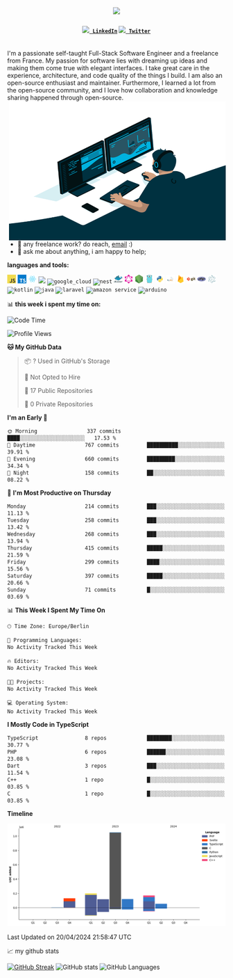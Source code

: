 <h1 align="center">
  <a href="https://git.io/typing-svg">
    <img src="https://readme-typing-svg.herokuapp.com/?lines=Hello,+There!+👋;This+is+Jason+Michel....;Nice+to+meet+you!&center=true&size=30">
  </a>
</h1>

<h4 align="center">
  <code><a href="https://www.linkedin.com/in/chatr/" title="LinkedIn Profile"><img width="22" src="https://raw.githubusercontent.com/hussainweb/hussainweb/main/icons/linkedin.png"> LinkedIn</a></code>
  <code><a href="https://twitter.com/chatrjason" title="twitter Profile"><img width="22" src="https://platform-cdn.sharethis.com/img/twitter.svg"> Twitter</a></code>
</h4>

<br />
<!-- [Jason Michel YT](https://chatr.fr/), -->
I'm a passionate self-taught Full-Stack Software Engineer and a freelance from France. My passion for software lies with dreaming up ideas and making them come true with elegant interfaces. 
I take great care in the experience, architecture, and code quality of the things I build.
I am also an open-source enthusiast and maintainer. Furthermore, I learned a lot from the open-source community, and I love how collaboration and knowledge sharing happened through open-source.


  <img align="right" alt="GIF" src="https://github.com/jasonviipers/jasonviipers/blob/main/code.gif?raw=true" width="500" height="320" />
  
- 💼 any freelance work? do reach, [email](mailto:jason@chatr.fr) :)
- 💬 ask me about anything, i am happy to help;

**languages and tools:**  

<code><img height="20" src="https://raw.githubusercontent.com/github/explore/80688e429a7d4ef2fca1e82350fe8e3517d3494d/topics/javascript/javascript.png"></code>
<code><img height="20" alt="typescript" src="https://raw.githubusercontent.com/github/explore/80688e429a7d4ef2fca1e82350fe8e3517d3494d/topics/typescript/typescript.png"></code>
<code><img height="20" src="https://raw.githubusercontent.com/github/explore/80688e429a7d4ef2fca1e82350fe8e3517d3494d/topics/react/react.png"></code>
<code><img height="20" src="https://upload.vectorlogo.zone/logos/nextjs/images/60eff509-53dd-4280-92e7-7318fa02e934.svg"></code>
<code><img height="20" src="https://www.vectorlogo.zone/logos/google_cloud/google_cloud-icon.svg" alt="google_cloud" ></code>
<code><img height="20" src="https://www.vectorlogo.zone/logos/nestjs/nestjs-icon.svg" alt="nest" ></code>
<code><img height="20" src="https://raw.githubusercontent.com/devicons/devicon/master/icons/docker/docker-original-wordmark.svg" alt="docker"></code>
<code><img height="20" src="https://raw.githubusercontent.com/github/explore/5c058a388828bb5fde0bcafd4bc867b5bb3f26f3/topics/graphql/graphql.png"></code>
<code><img height="20" src="https://raw.githubusercontent.com/github/explore/80688e429a7d4ef2fca1e82350fe8e3517d3494d/topics/nodejs/nodejs.png"></code>
<code><img height="20" src="https://raw.githubusercontent.com/devicons/devicon/master/icons/go/go-original.svg"></code>
<code><img height="20" src="https://raw.githubusercontent.com/github/explore/80688e429a7d4ef2fca1e82350fe8e3517d3494d/topics/python/python.png"></code>
<code><img height="20" src="https://raw.githubusercontent.com/github/explore/80688e429a7d4ef2fca1e82350fe8e3517d3494d/topics/mysql/mysql.png"></code>
<code><img height="20" src="https://raw.githubusercontent.com/github/explore/80688e429a7d4ef2fca1e82350fe8e3517d3494d/topics/firebase/firebase.png"></code>
<code><img height="20" src="https://raw.githubusercontent.com/github/explore/80688e429a7d4ef2fca1e82350fe8e3517d3494d/topics/git/git.png"></code>
<code><img height="20" src="https://raw.githubusercontent.com/github/explore/80688e429a7d4ef2fca1e82350fe8e3517d3494d/topics/php/php.png"></code>
<code><img height="20" src="https://raw.githubusercontent.com/devicons/devicon/master/icons/electron/electron-original.svg"></code>
<code><img height="20" src="https://www.vectorlogo.zone/logos/kotlinlang/kotlinlang-icon.svg" alt="kotlin" ></code>
<code><img height="20" src="https://www.vectorlogo.zone/logos/java/java-ar21.svg" alt="java" ></code>
<code><img height="20" src="https://www.vectorlogo.zone/logos/laravel/laravel-icon.svg" alt="laravel" ></code>
<code><img height="20" src="https://www.vectorlogo.zone/logos/amazon_aws/amazon_aws-ar21.svg" alt="amazon service"></code>
<code><img height="20" src="https://www.vectorlogo.zone/logos/arduino/arduino-icon.svg" alt="arduino"></code>

📊 **this week i spent my time on:**
<!--START_SECTION:waka-->
![Code Time](http://img.shields.io/badge/Code%20Time-862%20hrs%2028%20mins-blue)

![Profile Views](http://img.shields.io/badge/Profile%20Views-1-blue)

**🐱 My GitHub Data** 

> 📦 ? Used in GitHub's Storage 
 > 
> 🚫 Not Opted to Hire
 > 
> 📜 17 Public Repositories 
 > 
> 🔑 0 Private Repositories 
 > 
**I'm an Early 🐤** 

```text
🌞 Morning                337 commits         ████░░░░░░░░░░░░░░░░░░░░░   17.53 % 
🌆 Daytime                767 commits         ██████████░░░░░░░░░░░░░░░   39.91 % 
🌃 Evening                660 commits         █████████░░░░░░░░░░░░░░░░   34.34 % 
🌙 Night                  158 commits         ██░░░░░░░░░░░░░░░░░░░░░░░   08.22 % 
```
📅 **I'm Most Productive on Thursday** 

```text
Monday                   214 commits         ███░░░░░░░░░░░░░░░░░░░░░░   11.13 % 
Tuesday                  258 commits         ███░░░░░░░░░░░░░░░░░░░░░░   13.42 % 
Wednesday                268 commits         ███░░░░░░░░░░░░░░░░░░░░░░   13.94 % 
Thursday                 415 commits         █████░░░░░░░░░░░░░░░░░░░░   21.59 % 
Friday                   299 commits         ████░░░░░░░░░░░░░░░░░░░░░   15.56 % 
Saturday                 397 commits         █████░░░░░░░░░░░░░░░░░░░░   20.66 % 
Sunday                   71 commits          █░░░░░░░░░░░░░░░░░░░░░░░░   03.69 % 
```


📊 **This Week I Spent My Time On** 

```text
🕑︎ Time Zone: Europe/Berlin

💬 Programming Languages: 
No Activity Tracked This Week

🔥 Editors: 
No Activity Tracked This Week

🐱‍💻 Projects: 
No Activity Tracked This Week

💻 Operating System: 
No Activity Tracked This Week
```

**I Mostly Code in TypeScript** 

```text
TypeScript               8 repos             ████████░░░░░░░░░░░░░░░░░   30.77 % 
PHP                      6 repos             ██████░░░░░░░░░░░░░░░░░░░   23.08 % 
Dart                     3 repos             ███░░░░░░░░░░░░░░░░░░░░░░   11.54 % 
C++                      1 repo              █░░░░░░░░░░░░░░░░░░░░░░░░   03.85 % 
C                        1 repo              █░░░░░░░░░░░░░░░░░░░░░░░░   03.85 % 
```



**Timeline**

![Lines of Code chart](https://raw.githubusercontent.com/jasonviipers/jasonviipers/main/assets/bar_graph.png)


 Last Updated on 20/04/2024 21:58:47 UTC
<!--END_SECTION:waka-->
<!-- 🚧 **my todoist stats:** -->
<!-- TODO-IST:START -->

<!-- TODO-IST:END -->


📈 my github stats

[![GitHub Streak](https://github-readme-streak-stats.herokuapp.com?user=jasonviipers&theme=gotham)](https://git.io/streak-stats)
![GitHub stats](https://github-readme-stats.vercel.app/api?username=jasonviipers&show_icons=true&theme=gotham)
![GitHub Languages](https://github-readme-stats.vercel.app/api/top-langs/?username=jasonviipers&show_icons=true&theme=gotham)

